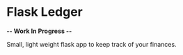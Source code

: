 # Flask Ledger
__-- Work In Progress --__

Small, light weight flask app to keep track of your finances.
